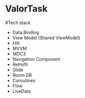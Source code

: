 # ValorTask

#Tech stack
- Data Binding
- View Model (Shared ViewModel)
- Hilt
- MVVM
- MDC3
- Navigation Component
- Retrofit
- Glide
- Room DB
- Coroutines
- Flow
- LiveData
